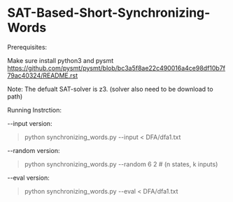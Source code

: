 # SAT-Based-Short-Synchronizing-Words


Prerequisites:

 Make sure install python3 and pysmt
 https://github.com/pysmt/pysmt/blob/bc3a5f8ae22c490016a4ce98df10b7f79ac40324/README.rst

 Note: The defualt SAT-solver is z3. (solver also need to be download to path)

Running Instrction:

 --input version:

  > python synchronizing_words.py --input < DFA/dfa1.txt
  
 --random version:

  > python synchronizing_words.py --random 6 2            # (n states, k inputs)
 
 --eval version:

  > python synchronizing_words.py --eval < DFA/dfa1.txt
  
  
